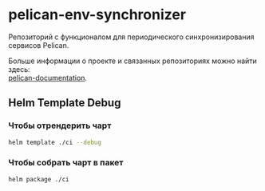 # pelican-env-synchronizer

Репозиторий с функционалом для периодического синхронизирования сервисов Pelican.

Больше информации о проекте и связанных репозиториях можно найти здесь:  
[pelican-documentation](https://github.com/TourmalineCore/pelican-documentation).


## Helm Template Debug

### Чтобы отрендерить чарт
```bash
helm template ./ci --debug
```

### Чтобы собрать чарт в пакет
```bash
helm package ./ci
```
